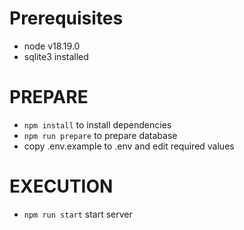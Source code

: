 Prerequisites
===

* node v18.19.0
* sqlite3 installed

PREPARE
===

* `npm install` to install dependencies
* `npm run prepare` to prepare database
* copy .env.example to .env and edit required values

EXECUTION
===

* `npm run start` start server
